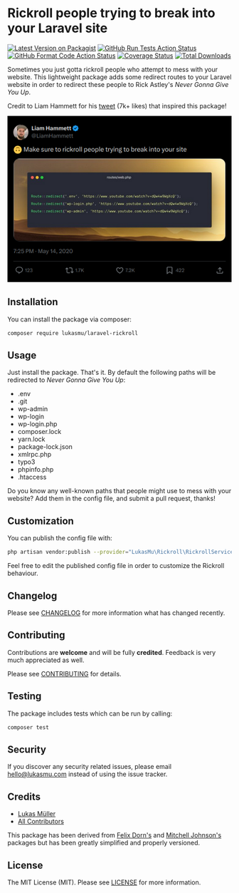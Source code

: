 # Rickroll people trying to break into your Laravel site


[![Latest Version on Packagist](https://img.shields.io/packagist/v/lukasmu/laravel-rickroll.svg)](https://packagist.org/packages/lukasmu/laravel-rickroll)
[![GitHub Run Tests Action Status](https://img.shields.io/github/actions/workflow/status/lukasmu/laravel-rickroll/run-tests.yml?branch=main&label=tests)](https://github.com/lukasmu/laravel-rickroll/actions/workflows/run-tests.yml?query=branch%3Amain++)
[![GitHub Format Code Action Status](https://img.shields.io/github/actions/workflow/status/lukasmu/laravel-rickroll/format-code.yml?branch=main&label=code%20style)](https://github.com/lukasmu/laravel-rickroll/actions/workflows/format-code.yml?query=branch%3Amain++)
[![Coverage Status](https://coveralls.io/repos/github/lukasmu/laravel-rickroll/badge.svg?branch=main)](https://coveralls.io/github/lukasmu/laravel-rickroll?branch=main)
[![Total Downloads](https://img.shields.io/packagist/dt/lukasmu/laravel-rickroll.svg)](https://packagist.org/packages/lukasmu/laravel-rickroll)

Sometimes you just gotta rickroll people who attempt to mess with your website.
This lightweight package adds some redirect routes to your Laravel website in order to redirect these people to Rick Astley's *Never Gonna Give You Up*.

Credit to Liam Hammett for his [tweet](https://twitter.com/LiamHammett/status/1260984553570570240/) (7k+ likes) that inspired this package!

![Liam Hammett's inspirational tweet](tweet.png)

## Installation

You can install the package via composer:

```bash
composer require lukasmu/laravel-rickroll
```

## Usage

Just install the package. 
That's it. 
By default the following paths will be redirected to *Never Gonna Give You Up*:

- .env
- .git
- wp-admin
- wp-login
- wp-login.php
- composer.lock
- yarn.lock
- package-lock.json
- xmlrpc.php
- typo3
- phpinfo.php
- .htaccess

Do you know any well-known paths that people might use to mess with your website?
Add them in the config file, and submit a pull request, thanks!

## Customization

You can publish the config file with:

```bash
php artisan vendor:publish --provider="LukasMu\Rickroll\RickrollServiceProvider" --tag="config"
```

Feel free to edit the published config file in order to customize the Rickroll behaviour.

## Changelog

Please see [CHANGELOG](CHANGELOG.md) for more information what has changed recently.

## Contributing

Contributions are **welcome** and will be fully **credited**.
Feedback is very much appreciated as well.

Please see [CONTRIBUTING](CONTRIBUTING.md) for details.

## Testing

The package includes tests which can be run by calling:

```bash
composer test
```

## Security

If you discover any security related issues, please email [hello@lukasmu.com](hello@lukasmu.com) instead of using the issue tracker.

## Credits

- [Lukas Müller](https://github.com/lukasmu)
- [All Contributors](../../contributors)

This package has been derived from [Felix Dorn's](https://github.com/felixdorn/laravel-rickroll) and [Mitchell Johnson's](https://github.com/mitchazj/laravel-rickroll) packages but has been greatly simplified and properly versioned.

## License

The MIT License (MIT).
Please see [LICENSE](LICENSE.md) for more information.
